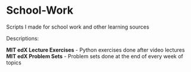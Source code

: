 # School-Work
Scripts I made for school work and other learning sources

Descriptions:

**MIT edX Lecture Exercises** - Python exercises done after video lectures  
**MIT edX Problem Sets** - Problem sets done at the end of every week of topics
